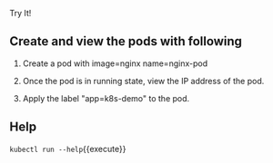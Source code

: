 Try It!

## Create and view the pods with following

1. Create a pod with 
     image=nginx 
     name=nginx-pod


2. Once the pod is in running state, view the IP address of the pod.


3. Apply the label "app=k8s-demo" to the pod.


## Help
`kubectl run --help`{{execute}}

